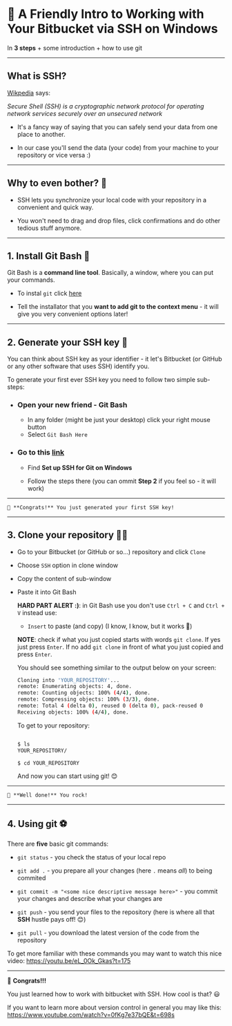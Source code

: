 # 🤗 A Friendly Intro to Working with Your Bitbucket via SSH on Windows

In **3 steps** + some introduction + how to use git
____________________

## What is SSH?

  [Wikpedia](https://en.wikipedia.org/wiki/Secure_Shell) says:
  
  *Secure Shell (SSH) is a cryptographic network protocol for operating network services securely over an unsecured network*
  
  * It's a fancy way of saying that you can safely send your data from one place to another. 
  
  * In our case you'll send the data (your code) from your machine to your repository or vice versa :)
  
_________________________________________
  
## Why to even bother? 🤔

  * SSH lets you synchronize your local code with your repository in a convenient and quick way. 
  
  * You won't need to drag and drop files, click confirmations and do other tedious stuff anymore. 
  
_________________________________________

## 1. Install Git Bash 💾

  Git Bash is a **command line tool**. Basically, a window, where you can put your commands.
  
  * To instal `git` click [here](https://git-scm.com/downloads)
  
  * Tell the installator that you **want to add git to the context menu** - it will give you very convenient options later!
  
_________________________________________
  
## 2. Generate your SSH key 🔑

  You can think about SSH key as your identifier - it let's Bitbucket (or GitHub or any other software that uses SSH) identify you.
  
  To generate your first ever SSH key you need to follow two simple sub-steps:
  
  * ### Open your new friend - Git Bash
    * In any folder (might be just your desktop) click your right mouse button
    * Select `Git Bash Here`
    
  * ### Go to this [link](https://confluence.atlassian.com/bitbucket/set-up-an-ssh-key-728138079.html)
  
    * Find **Set up SSH for Git on Windows**
    
    * Follow the steps there (you can ommit **Step 2** if you feel so - it will work)
    
_________________________________________
    
    🎉 **Congrats!** You just generated your first SSH key! 
    
_________________________________________
    
## 3. Clone your repository 🐑🐑

  * Go to your Bitbucket (or GitHub or so...) repository and click `Clone`
  
  * Choose `SSH` option in clone window
  
  * Copy the content of sub-window 
  
  * Paste it into Git Bash 
    
    **HARD PART ALERT :)**: in Git Bash use you don't use `Ctrl + C` and `Ctrl + V` instead use:
    
      * `Insert` to paste (and copy) (I know, I know, but it works 🤔)
    
    **NOTE**: check if what you just copied starts with words `git clone`. If yes just press `Enter`. If no add `git clone` in front of what you just copied and press `Enter`.
    
    You should see something similar to the output below on your screen:
    
    ```bash
    Cloning into 'YOUR_REPOSITORY'...
    remote: Enumerating objects: 4, done.
    remote: Counting objects: 100% (4/4), done.
    remote: Compressing objects: 100% (3/3), done.
    remote: Total 4 (delta 0), reused 0 (delta 0), pack-reused 0
    Receiving objects: 100% (4/4), done.
    ```
    
    To get to your repository:
    
    ```bash
    
    $ ls
    YOUR_REPOSITORY/
    
    $ cd YOUR_REPOSITORY

    ```
    
    And now you can start using git! 😊
    
_________________________________________
    
    🎉 **Well done!** You rock!
    
_________________________________________
    
## 4. Using git ⚽

  There are **five** basic git commands:
  
  * `git status` - you check the status of your local repo
  
  * `git add .` - you prepare all your changes (here `.` means *all*) to being commited
  
  * `git commit -m "<some nice descriptive message here>"` - you commit your changes and describe what your changes are 
  
  * `git push` - you send your files to the repository (here is where all that **SSH** hustle pays off! 😊)
  
  * `git pull` - you download the latest version of the code from the repository
  
  To get more familiar with these commands you may want to watch this nice video: https://youtu.be/eL_0Ok_Gkas?t=175
  
_________________________________________
  
🎉 **Congrats!!!**

You just learned how to work with bitbucket with SSH. How cool is that? 😃


  
If you want to learn more about version control in general you may like this: https://www.youtube.com/watch?v=0fKg7e37bQE&t=698s
  
  
